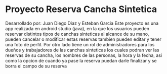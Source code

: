 # Proyecto Reserva Cancha Sintetica
Desarrollado por: Juan Diego Diaz y Esteban Garcia
Este proyecto es una app realizada en android studio (java), en la que los usuarios pueden reservar distintos tipos de canchas sinteticas al alcance de su mano, pueden cancelar o modificar estas reservas
tambien pueden editar y tener una foto de perfil. Por otro lado tiene un rol de administradores para los dueños y trabajadores de las canchas sinteticas los cuales podran ver las reservas de su cancha, los nombres de las personas, la hora y la fecha, asi como la opcion de cuando ya pase la reserva puedan darle finalizar y se borra el campo de su reserva
